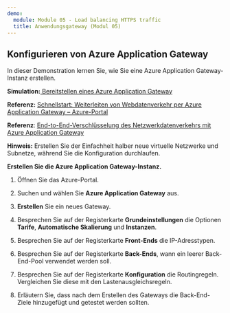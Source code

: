 ```yaml
---
demo:
  module: Module 05 - Load balancing HTTPS traffic
  title: Anwendungsgateway (Modul 05)
---
```

## Konfigurieren von Azure Application Gateway

In dieser Demonstration lernen Sie, wie Sie eine Azure Application Gateway-Instanz erstellen. 

**Simulation:**[ Bereitstellen eines Azure Application Gateway](https://mslabs.cloudguides.com/guides/AZ-700%20Lab%20Simulation%20-%20Deploy%20Azure%20Application%20Gateway)

**Referenz:** [Schnellstart: Weiterleiten von Webdatenverkehr per Azure Application Gateway – Azure-Portal](https://learn.microsoft.com/azure/application-gateway/quick-create-portal)

**Referenz**: [End-to-End-Verschlüsselung des Netzwerkdatenverkehrs mit Azure Application Gateway](https://github.com/MicrosoftDocs/mslearn-end-to-end-encryption-with-app-gateway)

**Hinweis:** Erstellen Sie der Einfachheit halber neue virtuelle Netzwerke und Subnetze, während Sie die Konfiguration durchlaufen. 

**Erstellen Sie die Azure Application Gateway-Instanz.**

1. Öffnen Sie das Azure-Portal.

1. Suchen und wählen Sie **Azure Application Gateway** aus.

1. **Erstellen** Sie ein neues Gateway.

1. Besprechen Sie auf der Registerkarte **Grundeinstellungen** die Optionen **Tarife**, **Automatische Skalierung** und **Instanzen**.

1. Besprechen Sie auf der Registerkarte **Front-Ends** die IP-Adresstypen.

1. Besprechen Sie auf der Registerkarte **Back-Ends**, wann ein leerer Back-End-Pool verwendet werden soll.

1. Besprechen Sie auf der Registerkarte **Konfiguration** die Routingregeln. Vergleichen Sie diese mit den Lastenausgleichsregeln.

1. Erläutern Sie, dass nach dem Erstellen des Gateways die Back-End-Ziele hinzugefügt und getestet werden sollten. 
